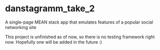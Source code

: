 # danstagramm_take_2
A single-page MEAN stack app that emulates features of a popular social networking site

This project is unfinished as of now, so there is no testing framework right now.  Hopefully one will be added in the future :)
